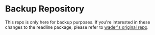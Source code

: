# Backup Repository
This repo is only here for backup purposes.
If you're interested in these changes to the readline package, please refer to [wader's original repo](https://github.com/wader/readline).
